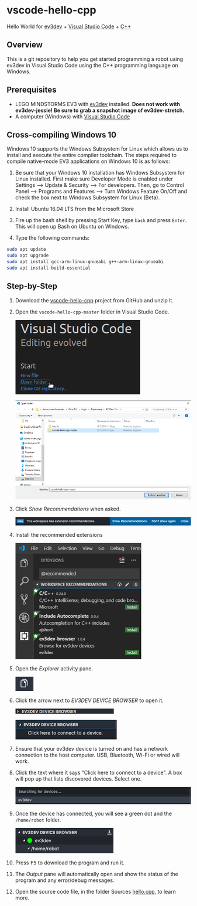 # vscode-hello-cpp
Hello World for [ev3dev] + [Visual Studio Code][code] + [C++]

## Overview
This is a git repository to help you get started programming a robot using
ev3dev in Visual Studio Code using the C++ programming language on Windows.

## Prerequisites
* LEGO MINDSTORMS EV3 with [ev3dev] installed. **Does not work with ev3dev-jessie!
  Be sure to grab a snapshot image of ev3dev-stretch.**
* A computer (Windows) with [Visual Studio Code][code]

## Cross-compiling Windows 10
Windows 10 supports the Windows Subsystem for Linux which allows us to install and execute the entire compiler toolchain. The steps required to compile native-mode EV3 applications on Windows 10 is as follows:

1. Be sure that your Windows 10 installation has Windows Subsystem for Linux installed. First make sure Developer Mode is enabled under Settings --> Update & Security --> For developers. Then, go to Control Panel --> Programs and Features --> Turn Windows Feature On/Off and check the box next to Windows Subsystem for Linux (Beta).

2. Install Ubuntu 16.04 LTS from the Microsoft Store

3. Fire up the bash shell by pressing Start Key, type `bash` and press `Enter`. This will open up Bash on Ubuntu on Windows.

4. Type the following commands:
  ```sh
  sudo apt update
  sudo apt upgrade
  sudo apt install gcc-arm-linux-gnueabi g++-arm-linux-gnueabi
  sudo apt install build-essential
  ```

## Step-by-Step
1. Download the [vscode-hello-cpp][zip] project from GitHub and unzip it.

   [zip]: https://github.com/kkgiorgos/vscode-hello-cpp/archive/master.zip
   
2. Open the `vscode-hello-cpp-master` folder in Visual Studio Code.

    ![screenshot](.README/vscode-open-folder.png)
  
    ![screenshot](.README/vscode-open-folder-dialog.png)
  
3. Click *Show Recommendations* when asked.

    ![screenshot](.README/vscode-show-recommendations.png)
  
4. Install the recommended extensions

    ![screenshot](.README/vscode-extensions-recommended.png)
  
5. Open the *Explorer* activity pane.

    ![screenshot](.README/vscode-explorer-icon.png)

6. Click the arrow next to *EV3DEV DEVICE BROWSER* to open it.

    ![screenshot](.README/vscode-ev3dev-browser-collapsed.png)

    ![screenshot](.README/vscode-ev3dev-browser-expanded.png)

7. Ensure that your ev3dev device is turned on and has a network connection to
    the host computer. USB, Bluetooth, Wi-Fi or wired will work.

8. Click the text where it says "Click here to connect to a device".
    A box will pop up that lists discovered devices. Select one.

    ![screenshot](.README/vscode-searching-for-devices.png)

9. Once the device has connected, you will see a green dot and the
    `/home/robot` folder.

    ![screenshot](.README/vscode-home-robot.png)

10. Press <kbd>F5</kbd> to download the program and run it.

11. The *Output* pane will automatically open and show the status of the
    program and any error/debug messages.

12. Open the source code file, in the folder Sources [hello.cpp](./Sources/hello.cpp), to learn more.



[ev3dev]: http://www.ev3dev.org
[code]: https://code.visualstudio.com/
[C++]: https://isocpp.org/
[git]: https://git-scm.com/
[github]: https://desktop.github.com/
